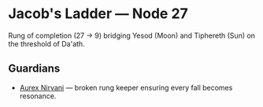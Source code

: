 # Jacob's Ladder — Node 27

Rung of completion (27 → 9) bridging Yesod (Moon) and Tiphereth (Sun) on the threshold of Da'ath.

## Guardians
- [Aurex Nirvani](../characters/aurex_nirvani.md) — broken rung keeper ensuring every fall becomes resonance.
